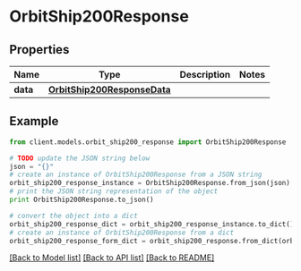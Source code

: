 # OrbitShip200Response



## Properties

Name | Type | Description | Notes
------------ | ------------- | ------------- | -------------
**data** | [**OrbitShip200ResponseData**](OrbitShip200ResponseData.md) |  | 

## Example

```python
from client.models.orbit_ship200_response import OrbitShip200Response

# TODO update the JSON string below
json = "{}"
# create an instance of OrbitShip200Response from a JSON string
orbit_ship200_response_instance = OrbitShip200Response.from_json(json)
# print the JSON string representation of the object
print OrbitShip200Response.to_json()

# convert the object into a dict
orbit_ship200_response_dict = orbit_ship200_response_instance.to_dict()
# create an instance of OrbitShip200Response from a dict
orbit_ship200_response_form_dict = orbit_ship200_response.from_dict(orbit_ship200_response_dict)
```
[[Back to Model list]](../README.md#documentation-for-models) [[Back to API list]](../README.md#documentation-for-api-endpoints) [[Back to README]](../README.md)


